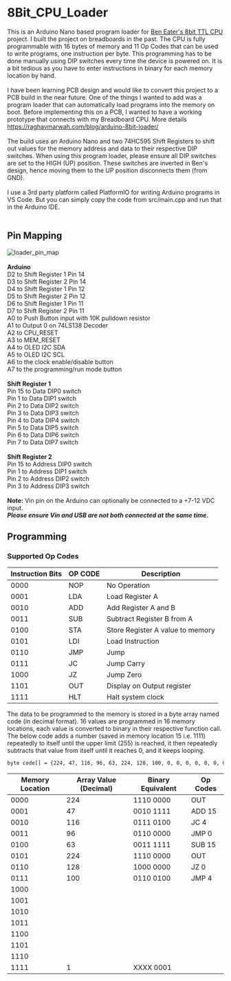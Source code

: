 # 8Bit_CPU_Loader

This is an Arduino Nano based program loader for [Ben Eater's 8bit TTL CPU](https://eater.net/8bit) project. I built the project on breadboards in the past. The CPU is fully programmable with 16 bytes of memory and 11 Op Codes that can be used to write programs, one instruction per byte. This programming has to be done manually using DIP switches every time the device is powered on. It is a bit tedious as you have to enter instructions in binary for each memory location by hand.
<br><br>
I have been learning PCB design and would like to convert this project to a PCB build in the near future. One of the things I wanted to add was a program loader that can automatically load programs into the memory on boot. Before implementing this on a PCB, I wanted to have a working prototype that connects with my Breadboard CPU. More details https://raghavmarwah.com/blog/arduino-8bit-loader/
<br><br>
The build uses an Arduino Nano and two 74HC595 Shift Registers to shift out values for the memory address and data to their respective DIP switches. When using this program loader, please ensure all DIP switches are set to the HIGH (UP) position. These switches are inverted in Ben's design, hence moving them to the UP position disconnects them (from GND).
<br><br>
I use a 3rd party platform called PlatformIO for writing Arduino programs in VS Code. But you can simply copy the code from src/main.cpp and run that in the Arduino IDE.
<br><br>

## Pin Mapping
![loader_pin_map](https://user-images.githubusercontent.com/10029166/184461127-7dc9f32e-117d-4731-95f6-aab1b64a49fe.png)
<br><br>
**Arduino**<br>
D2 to Shift Register 1 Pin 14<br>
D3 to Shift Register 2 Pin 14<br>
D4 to Shift Register 1 Pin 12<br>
D5 to Shift Register 2 Pin 12<br>
D6 to Shift Register 1 Pin 11<br>
D7 to Shift Register 2 Pin 11<br>
A0 to Push Button input with 10K pulldown resistor<br>
A1 to Output 0 on 74LS138 Decoder<br>
A2 to CPU_RESET<br>
A3 to MEM_RESET<br>
A4 to OLED I2C SDA<br>
A5 to OLED I2C SCL<br>
A6 to the clock enable/disable button<br>
A7 to the programming/run mode button<br><br>
**Shift Register 1**<br>
Pin 15 to Data DIP0 switch<br>
Pin 1 to Data DIP1 switch<br>
Pin 2 to Data DIP2 switch<br>
Pin 3 to Data DIP3 switch<br>
Pin 4 to Data DIP4 switch<br>
Pin 5 to Data DIP5 switch<br>
Pin 6 to Data DIP6 switch<br>
Pin 7 to Data DIP7 switch<br><br>
**Shift Register 2**<br>
Pin 15 to Address DIP0 switch<br>
Pin 1 to Address DIP1 switch<br>
Pin 2 to Address DIP2 switch<br>
Pin 3 to Address DIP3 switch<br><br>
**Note:** Vin pin on the Arduino can optionally be connected to a +7-12 VDC input.<br>
***Please ensure Vin and USB are not both connected at the same time.***
<br>

## Programming
### Supported Op Codes
| Instruction Bits | OP CODE | Description |
| ------ | ------ | ------ |
| 0000 | NOP | No Operation |
| 0001 | LDA | Load Register A |
| 0010 | ADD | Add Register A and B |
| 0011 | SUB | Subtract Register B from A |
| 0100 | STA | Store Register A value to memory |
| 0101 | LDI | Load Instruction |
| 0110 | JMP | Jump |
| 0111 | JC | Jump Carry |
| 1000 | JZ | Jump Zero |
| 1101 | OUT | Display on Output register |
| 1111 | HLT | Halt system clock |

The data to be programmed to the memory is stored in a byte array named code (in decimal format). 16 values are programmed in 16 memory locations, each value is converted to binary in their respective function call. The below code adds a number (saved in memory location 15 i.e. 1111) repeatedly to itself until the upper limit (255) is reached, it then repeatedly subtracts that value from itself until it reaches 0, and it keeps looping.
```sh
byte code[] = {224, 47, 116, 96, 63, 224, 128, 100, 0, 0, 0, 0, 0, 0, 0, 1};
```
| Memory Location | Array Value (Decimal) | Binary Equivalent | Op Codes |
| ------ | ------ | ------ | ------ |
| 0000 | 224 | 1110 0000 | OUT |
| 0001 | 47 | 0010 1111 | ADD 15 |
| 0010 | 116 | 0111 0100 | JC 4 |
| 0011 | 96 | 0110 0000 | JMP 0 |
| 0100 | 63 | 0011 1111 | SUB 15 |
| 0101 | 224 | 1110 0000 | OUT |
| 0110 | 128 | 1000 0000 | JZ 0
| 0111 | 100 | 0110 0100 | JMP 4 |
| 1000 |  |  |  |
| 1001 |  |  |  |
| 1010 |  |  |  |
| 1011 |  |  |  |
| 1100 |  |  |  |
| 1101 |  |  |  |
| 1110 |  |  |  |
| 1111 | 1 | XXXX 0001 |  |
